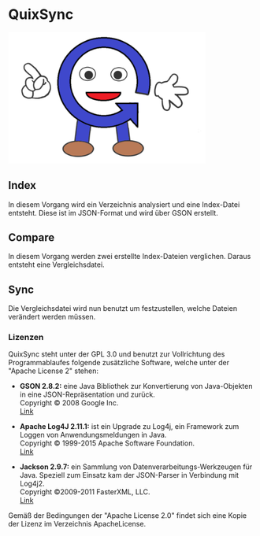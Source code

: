 # QuixSync

<img src="https://raw.githubusercontent.com/BuckUbel/QuixSync/master/pictures/logo/Quix1.0.png?token=AaeddZzJw_U55jwr2FWyaiHwQu9wSOYqks5b4DcvwA%3D%3D" title="Quix" width="400" /> 

## Index

In diesem Vorgang wird ein Verzeichnis analysiert und eine Index-Datei entsteht.
Diese ist im JSON-Format und wird über GSON erstellt.

## Compare

In diesem Vorgang werden zwei erstellte Index-Dateien verglichen.
Daraus entsteht eine Vergleichsdatei.

## Sync
Die Vergleichsdatei wird nun benutzt um festzustellen, welche Dateien verändert werden müssen.

### Lizenzen
QuixSync steht unter der GPL 3.0 und benutzt zur Vollrichtung des Programmablaufes folgende zusätzliche Software, welche unter der "Apache License 2" stehen:

- **GSON 2.8.2:** eine Java Bibliothek zur Konvertierung von Java-Objekten  in eine JSON-Repräsentation und zurück.  
Copyright © 2008 Google Inc.  
[Link](https://github.com/google/gson)
	
- **Apache Log4J 2.11.1:** ist ein Upgrade zu Log4j, ein Framework zum Loggen von Anwendungsmeldungen in Java.  
Copyright © 1999-2015 Apache Software Foundation.   
[Link](https://github.com/apache/logging-log4j2)

- **Jackson 2.9.7:**   ein Sammlung von Datenverarbeitungs-Werkzeugen für Java. Speziell zum Einsatz kam der JSON-Parser in Verbindung mit Log4j2.  
Copyright ©2009-2011 FasterXML, LLC.  
[Link](https://github.com/FasterXML/jackson)

Gemäß der Bedingungen der "Apache License 2.0" findet sich eine Kopie der Lizenz im Verzeichnis ApacheLicense.



